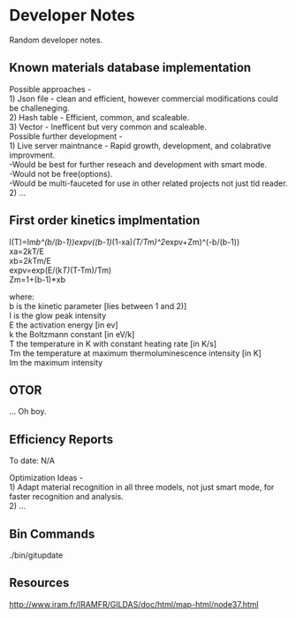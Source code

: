 #  Developer Notes

Random developer notes. 

## Known materials database implementation
Possible approaches -<br />
    1) Json file - clean and efficient, however commercial modifications could be challeneging. <br />
    2) Hash table - Efficient, common, and scaleable.<br />
    3) Vector - Inefficent but very common and scaleable.<br />
Possible further development - <br />
    1) Live server maintnance - Rapid growth, development, and colabrative improvment. <br />
        -Would be best for further reseach and development with smart mode. <br />
        -Would not be free(options). <br />
        -Would be multi-fauceted for use in other related projects not just tld reader. <br />
    2) ...<br />
    
## First order kinetics implmentation

I(T)=Im*b^(b/(b-1))*expv*((b-1)*(1-xa)*(T/Tm)^2*expv+Zm)^(-b/(b-1)) <br />
xa=2*k*T/E<br />
xb=2*k*Tm/E<br />
expv=exp(E/(k*T)*(T-Tm)/Tm)<br />
Zm=1+(b-1)*xb<br />

where:<br />
b is the kinetic parameter [lies between 1 and 2)]<br />
I is the glow peak intensity<br />
E the activation energy [in ev]<br />
k the Boltzmann constant [in eV/k]<br />
T the temperature in K with constant heating rate [in K/s]<br />
Tm the temperature at maximum thermoluminescence intensity [in K]<br />
Im the maximum intensity<br />

## OTOR 

... Oh boy. 

## Efficiency Reports 

To date: N/A 

Optimization Ideas -<br />
    1) Adapt material recognition in all three models, not just smart mode, for faster recognition and analysis. <br />
    2) ...<br />


## Bin Commands 
./bin/gitupdate

## Resources
http://www.iram.fr/IRAMFR/GILDAS/doc/html/map-html/node37.html
